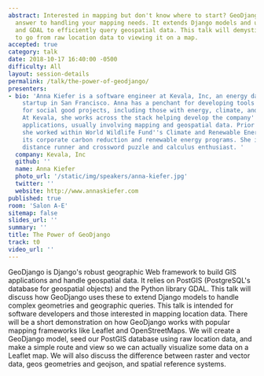 ```yaml
---
abstract: Interested in mapping but don't know where to start? GeoDjango is Django's
  answer to handling your mapping needs. It extends Django models and uses PostGIS
  and GDAL to efficiently query geospatial data. This talk will demystify using GeoDjango
  to go from raw location data to viewing it on a map.
accepted: true
category: talk
date: 2018-10-17 16:40:00 -0500
difficulty: All
layout: session-details
permalink: /talk/the-power-of-geodjango/
presenters:
- bio: 'Anna Kiefer is a software engineer at Kevala, Inc, an energy data and analytics
    startup in San Francisco. Anna has a penchant for developing tools and methodologies
    for social good projects, including those with energy, climate, and health impacts.
    At Kevala, she works across the stack helping develop the company''s Django web
    applications, usually involving mapping and geospatial data. Prior to Kevala,
    she worked within World Wildlife Fund''s Climate and Renewable Energy team growing
    its corporate carbon reduction and renewable energy programs. She is an avid long
    distance runner and crossword puzzle and calculus enthusiast. '
  company: Kevala, Inc
  github: ''
  name: Anna Kiefer
  photo_url: '/static/img/speakers/anna-kiefer.jpg'
  twitter: ''
  website: http://www.annaskiefer.com
published: true
room: 'Salon A-E'
sitemap: false
slides_url: ''
summary: ''
title: The Power of GeoDjango
track: t0
video_url: ''
---
```


GeoDjango is Django's robust geographic Web framework to build GIS applications and handle geospatial data. It relies on PostGIS (PostgreSQL's database for geospatial objects) and the Python library GDAL. This talk will discuss how GeoDjango uses these to extend Django models to handle complex geometries and geographic queries. This talk is intended for software developers and those interested in mapping location data. There will be a short demonstration on how GeoDjango works with popular mapping frameworks like Leaflet and OpenStreetMaps. We will create a GeoDjango model, seed our PostGIS database using raw location data, and make a simple route and view so we can actually visualize some data on a Leaflet map. We will also discuss the difference between raster and vector data, geos geometries and geojson, and spatial reference systems.
